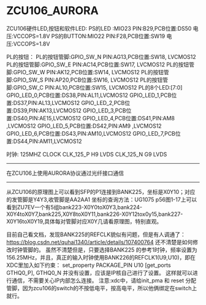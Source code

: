 # ZCU106_AURORA
ZCU106硬件LED,按钮和软件LED:
PS的LED   :MIO23 PIN:B29,PCB位置:DS50 电压:VCCOPS=1.8V
PS的BUTTON:MIO22 PIN:F28,PCB位置:SW19 电压:VCCOPS=1.8V

PL的按钮：
PL的按钮管脚:GPIO_SW_N PIN:AG13,PCB位置:SW18, LVCMOS12
PL的按钮管脚:GPIO_SW_E PIN:AC14,PCB位置:SW17, LVCMOS12
PL的按钮管脚:GPIO_SW_W PIN:AK12,PCB位置:SW14, LVCMOS12
PL的按钮管脚:GPIO_SW_S PIN:AP20,PCB位置:SW16, LVCMOS12
PL的按钮管脚:GPIO_SW_C PIN:AL10,PCB位置:SW15, LVCMOS12
PL的8个LED:[7:0]
GPIO_LED_0,PCB位置:DS38,PIN:AL11,LVCMOS12
GPIO_LED_1,PCB位置:DS37,PIN:AL13,LVCMOS12
GPIO_LED_2,PCB位置:DS39,PIN:AK13,LVCMOS12
GPIO_LED_3,PCB位置:DS40,PIN:AE15,LVCMOS12
GPIO_LED_4,PCB位置:DS41,PIN:AM8 ,LVCMOS12
GPIO_LED_5,PCB位置:DS42,PIN:AM9 ,LVCMOS12
GPIO_LED_6,PCB位置:DS43,PIN:AM10,LVCMOS12
GPIO_LED_7,PCB位置:DS44,PIN:AM11,LVCMOS12

时钟:
125MHZ CLOCK
CLK_125_P H9 LVDS 
CLK_125_N G9 LVDS 
*** *** *** *** *** *** *** *** *** *** *** ***
在ZCU106上使用AURORA协议通过光纤接口通信
*** *** ***
从ZCU106的原理图上可以看到SFP的P1连接到BANK225，坐标是X0Y10；对应的发管脚是Y4Y3,收管脚是AA2AA1
坐标的查询方法：UG1075 p56图1-17上可以看到ZU7EV一个有5组bank223-X0Y0toX0Y3,bank224-X0Y4toX0Y7,bank225,X0Y8toX0Y11,bank226-X0Y12tox0y15,bank227-X0Y16toX0Y19,具体每对管脚对应X0Y几请看原理图，特别直观。

目前自己看文档，发现BANK225的REFCLK貌似有问题，但是有人调通了：
https://blog.csdn.net/quhai1340/article/details/107400764
还不清楚是如何修改时钟管脚的。
虽然不清楚但是，只要选择BANK225 的参考1时钟，频率设置为156.25MHz，并且，真正的输入时钟使用BANK226的REFCLK1(U9,U10)，即在XDC里加入如下约束：
set_property PACKAGE_PIN U10 [get_ports GTHQ0_P],
GTHQ0_N 并没有设置，应该是IP核自己进行了设置。
这样就可以进行通信，不需要关心IP内部怎么连接。
注意:xdc中，请给init_pma 和 reset 分配管脚，因为zcu106的switch的不按低电平，按高电平，所以他俩绑定在switch上就行。
